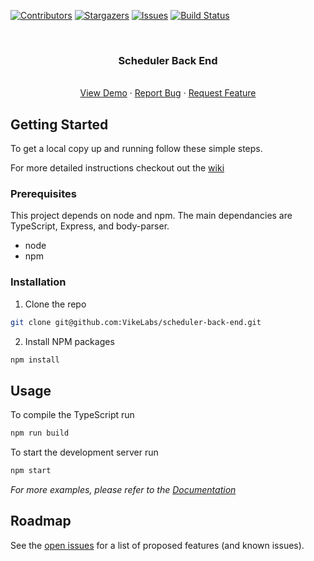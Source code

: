 <!-- PROJECT SHIELDS -->
<!--
*** I'm using markdown "reference style" links for readability.
*** Reference links are enclosed in brackets [ ] instead of parentheses ( ).
*** See the bottom of this document for the declaration of the reference variables
*** for contributors-url, forks-url, etc. This is an optional, concise syntax you may use.
*** https://www.markdownguide.org/basic-syntax/#reference-style-links
-->
[![Contributors][contributors-shield]][contributors-url]
[![Stargazers][stars-shield]][stars-url]
[![Issues][issues-shield]][issues-url]
[![Build Status][build-shield]][build-url]

<!-- PROJECT LOGO -->
<br />
<p align="center">
 
  <h3 align="center">Scheduler Back End</h3>

  <p align="center">
    <br />
    <a href="https://uvic-scheduler-server.herokuapp.com/courses">View Demo</a>
    ·
    <a href="https://github.com/VikeLabs/scheduler-back-end/issues">Report Bug</a>
    ·
    <a href="https://github.com/VikeLabs/scheduler-back-end/issues">Request Feature</a>
  </p>
</p>

<!-- GETTING STARTED -->
## Getting Started

To get a local copy up and running follow these simple steps. 

For more detailed instructions checkout out the <a href="https://github.com/VikeLabs/scheduler-back-end/wiki/Setup">wiki</a>

### Prerequisites

This project depends on node and npm. The main dependancies are TypeScript, Express, and body-parser.
* node
* npm

### Installation
 
1. Clone the repo
```sh
git clone git@github.com:VikeLabs/scheduler-back-end.git
```

2. Install NPM packages
```sh
npm install
```

<!-- USAGE EXAMPLES -->
## Usage

To compile the TypeScript run
```sh
npm run build
```

To start the development server run
```sh
npm start
```

_For more examples, please refer to the [Documentation](https://github.com/VikeLabs/scheduler-back-end/wiki)_

<!-- ROADMAP -->
## Roadmap

See the [open issues](https://github.com/VikeLabs/scheduler-back-end/issues) for a list of proposed features (and known issues).



<!-- MARKDOWN LINKS & IMAGES -->
<!-- https://www.markdownguide.org/basic-syntax/#reference-style-links -->
[contributors-shield]: https://img.shields.io/github/contributors/VikeLabs/scheduler-back-end.svg?style=flat-square
[contributors-url]: https://github.com/VikeLabs/scheduler-back-end/graphs/contributors
[stars-shield]: https://img.shields.io/github/stars/VikeLabs/scheduler-back-end.svg?style=flat-square
[stars-url]: https://github.com/VikeLabs/scheduler-back-end/stargazers
[issues-shield]: https://img.shields.io/github/issues/VikeLabs/scheduler-back-end.svg?style=flat-square
[issues-url]: https://github.com/othneildrew/VikeLabs/scheduler-back-end/issues
[build-shield]: https://travis-ci.com/VikeLabs/scheduler-back-end.svg?branch=master
[build-url]: https://travis-ci.com/VikeLabs/scheduler-back-end
